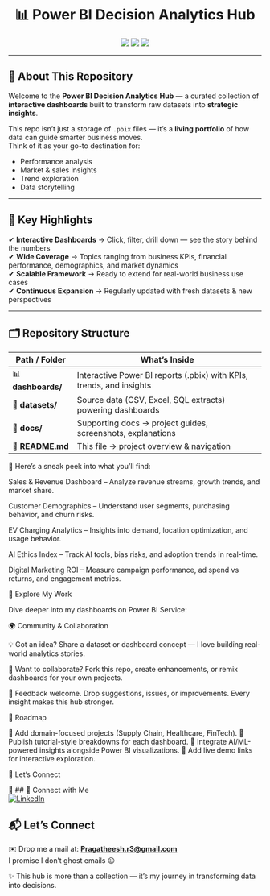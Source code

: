 <h1 align="center">📊 Power BI Decision Analytics Hub</h1>

<p align="center">
  <img src="https://img.shields.io/badge/Power%20BI-Dashboards-yellow?logo=powerbi" />
  <img src="https://img.shields.io/badge/Data-Driven%20Insights-blue" />
  <img src="https://img.shields.io/badge/Analytics-Simplified-green" />
</p>

---

## 🔎 About This Repository  
Welcome to the **Power BI Decision Analytics Hub** — a curated collection of **interactive dashboards** built to transform raw datasets into **strategic insights**.  

This repo isn’t just a storage of `.pbix` files — it’s a **living portfolio** of how data can guide smarter business moves.  
Think of it as your go-to destination for:  
- Performance analysis  
- Market & sales insights  
- Trend exploration  
- Data storytelling  

---

## 🌟 Key Highlights  
✔ **Interactive Dashboards** → Click, filter, drill down — see the story behind the numbers  
✔ **Wide Coverage** → Topics ranging from business KPIs, financial performance, demographics, and market dynamics  
✔ **Scalable Framework** → Ready to extend for real-world business use cases  
✔ **Continuous Expansion** → Regularly updated with fresh datasets & new perspectives  

---

## 🗂 Repository Structure  

| Path / Folder | What’s Inside |
|---------------|---------------|
| 📊 **dashboards/** | Interactive Power BI reports (.pbix) with KPIs, trends, and insights |
| 📑 **datasets/** | Source data (CSV, Excel, SQL extracts) powering dashboards |
| 📝 **docs/** | Supporting docs → project guides, screenshots, explanations |
| 📘 **README.md** | This file → project overview & navigation |


📌 Here’s a sneak peek into what you’ll find:

Sales & Revenue Dashboard – Analyze revenue streams, growth trends, and market share.

Customer Demographics – Understand user segments, purchasing behavior, and churn risks.

EV Charging Analytics – Insights into demand, location optimization, and usage behavior.

AI Ethics Index – Track AI tools, bias risks, and adoption trends in real-time.

Digital Marketing ROI – Measure campaign performance, ad spend vs returns, and engagement metrics.

🔎 Explore My Work

Dive deeper into my dashboards on Power BI Service:

🌍 Community & Collaboration

💡 Got an idea?
Share a dataset or dashboard concept — I love building real-world analytics stories.

🤝 Want to collaborate?
Fork this repo, create enhancements, or remix dashboards for your own projects.

📢 Feedback welcome.
Drop suggestions, issues, or improvements. Every insight makes this hub stronger.

🧭 Roadmap

🔹 Add domain-focused projects (Supply Chain, Healthcare, FinTech).
🔹 Publish tutorial-style breakdowns for each dashboard.
🔹 Integrate AI/ML-powered insights alongside Power BI visualizations.
🔹 Add live demo links for interactive exploration.

🔗 Let’s Connect

💼 ## 🔗 Connect with Me  
[![LinkedIn](https://img.shields.io/badge/LinkedIn-Pragatheesh-blue?style=for-the-badge&logo=linkedin)](https://www.linkedin.com/in/pragatheesh-r/)

## 📬 Let’s Connect  
✉️ Drop me a mail at: [**Pragatheesh.r3@gmail.com**](mailto:Pragatheesh.r3@gmail.com)  
I promise I don’t ghost emails 😉

✨ This hub is more than a collection — it’s my journey in transforming data into decisions.
